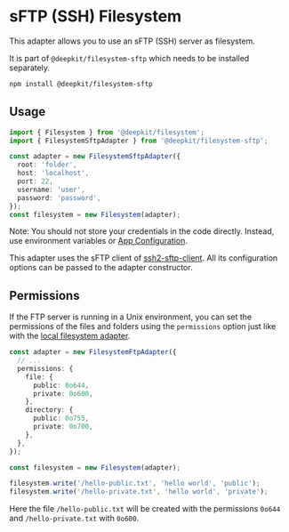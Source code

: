 # sFTP (SSH) Filesystem

This adapter allows you to use an sFTP (SSH) server as filesystem.

It is part of `@deepkit/filesystem-sftp` which needs to be installed separately.

```sh
npm install @deepkit/filesystem-sftp
```

## Usage

```typescript
import { Filesystem } from '@deepkit/filesystem';
import { FilesystemSftpAdapter } from '@deepkit/filesystem-sftp';

const adapter = new FilesystemSftpAdapter({
  root: 'folder',
  host: 'localhost',
  port: 22,
  username: 'user',
  password: 'password',
});
const filesystem = new Filesystem(adapter);
```

Note: You should not store your credentials in the code directly. Instead, use environment variables or [App Configuration](./app.md#configuration).

This adapter uses the sFTP client of [ssh2-sftp-client](https://npmjs.com/package/ssh2-sftp-client). All its configuration options can be passed to the adapter constructor.

## Permissions

If the FTP server is running in a Unix environment, you can set the permissions of the files and folders using the `permissions` option just like with the [local filesystem adapter](./local.md).

```typescript
const adapter = new FilesystemFtpAdapter({
  // ...
  permissions: {
    file: {
      public: 0o644,
      private: 0o600,
    },
    directory: {
      public: 0o755,
      private: 0o700,
    },
  },
});

const filesystem = new Filesystem(adapter);

filesystem.write('/hello-public.txt', 'hello world', 'public');
filesystem.write('/hello-private.txt', 'hello world', 'private');
```

Here the file `/hello-public.txt` will be created with the permissions `0o644` and `/hello-private.txt` with `0o600`.

